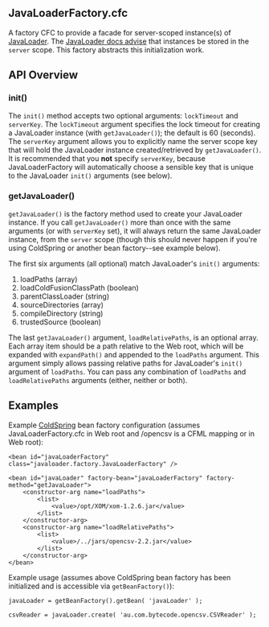 JavaLoaderFactory.cfc
---------------------

A factory CFC to provide a facade for server-scoped instance(s) of [JavaLoader](http://javaloader.riaforge.org/). The [JavaLoader docs advise](http://www.compoundtheory.com/javaloader/docs/#Memory_Issues_424911073034682_) that instances be stored in the `server` scope. This factory abstracts this initialization work.

## API Overview

### init()

The `init()` method accepts two optional arguments: `lockTimeout` and `serverKey`. The `lockTimeout` argument specifies the lock timeout for creating a JavaLoader instance (with `getJavaLoader()`); the default is 60 (seconds). The `serverKey` argument allows you to explicitly name the server scope key that will hold the JavaLoader instance created/retrieved by `getJavaLoader()`. It is recommended that you **not** specify `serverKey`, because JavaLoaderFactory will automatically choose a sensible key that is unique to the JavaLoader `init()` arguments (see below).

### getJavaLoader()

`getJavaLoader()` is the factory method used to create your JavaLoader instance. If you call `getJavaLoader()` more than once with the same arguments (or with `serverKey` set), it will always return the same JavaLoader instance, from the `server` scope (though this should never happen if you're using ColdSpring or another bean factory--see example below).

The first six arguments (all optional) match JavaLoader's `init()` arguments:

1. loadPaths (array)
2. loadColdFusionClassPath (boolean)
3. parentClassLoader (string)
4. sourceDirectories (array)
5. compileDirectory (string)
6. trustedSource (boolean)

The last `getJavaLoader()` argument, `loadRelativePaths`, is an optional array. Each array item should be a path relative to the Web root, which will be expanded with `expandPath()` and appended to the `loadPaths` argument. This argument simply allows passing relative paths for JavaLoader's `init()` argument of `loadPaths`. You can pass any combination of `loadPaths` and `loadRelativePaths` arguments (either, neither or both).

## Examples

Example [ColdSpring](http://coldspringframework.org/) bean factory configuration (assumes JavaLoaderFactory.cfc in Web root and /opencsv is a CFML mapping or in Web root):

	<bean id="javaLoaderFactory" class="javaloader.factory.JavaLoaderFactory" />

	<bean id="javaLoader" factory-bean="javaLoaderFactory" factory-method="getJavaLoader">
		<constructor-arg name="loadPaths">
			<list>
				<value>/opt/XOM/xom-1.2.6.jar</value>
			</list>
		</constructor-arg>
		<constructor-arg name="loadRelativePaths">
			<list>
				<value>/../jars/opencsv-2.2.jar</value>
			</list>
		</constructor-arg>
	</bean>

Example usage (assumes above ColdSpring bean factory has been initialized and is accessible via `getBeanFactory()`):

	javaLoader = getBeanFactory().getBean( 'javaLoader' );

	csvReader = javaLoader.create( 'au.com.bytecode.opencsv.CSVReader' );

